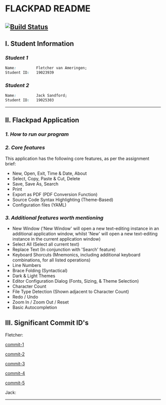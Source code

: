 
# FLACKPAD README
[![Build Status](https://travis-ci.com/jcksndfrd/251-Assignment1-2021-Jack-Fletch.svg?token=3iNyKMBw8kts3fofKzyU&branch=master)](https://travis-ci.com/jcksndfrd/251-Assignment1-2021-Jack-Fletch)
---
## **I. Student Information**

### *Student 1*
```css
Name:         Fletcher van Ameringen;
Student ID:   19023939
```
### *Student 2*
```css
Name:         Jack Sandford;
Student ID:   19025303
```
---

## **II. Flackpad Application**
### *1. How to run our program*

### *2. Core features*
This application has the following core features, as per the assignment brief: 
 - New, Open, Exit, Time & Date, About
 - Select, Copy, Paste & Cut, Delete
 - Save, Save As, Search
 - Print
 - Export as PDF (PDF Conversion Function)
 - Source Code Syntax Highlighting (Theme-Based)
 - Configuration files (YAML)

### *3. Additional features worth mentioning*
 - New Window ('New Window' will open a new text-editing instance in an additional application window, whilst 'New' will open a new text-editing instance in the current application window)
 - Select All (Select all current text)
 - Replace Text (In conjunction with 'Search' feature)
 - Keyboard Shorcuts (Mnemonics, including additional keyboard combinations, for all listed operations)
 - Line Numbers
 - Brace Folding (Syntactical) 
 - Dark & Light Themes
 - Editor Configuration Dialog (Fonts, Sizing, & Theme Selection)
 - Character Count
 - File Type Detection (Shown adjacent to Character Count) 
 - Redo / Undo
 - Zoom In / Zoom Out / Reset
 - Basic Autocompletion

## **III. Significant Commit ID's**
Fletcher:

 [commit-1](https://github.com/jcksndfrd/251-Assignment1-2021-Jack-Fletch/commit/859ee5b86d1c50ebb8d46de17d0d4dbbac2842b1)
 
 [commit-2](https://github.com/jcksndfrd/251-Assignment1-2021-Jack-Fletch/commit/93f2ea64619445a802a6b3ba8a7047c658c18670)

 [commit-3](https://github.com/jcksndfrd/251-Assignment1-2021-Jack-Fletch/commit/9ee712f43a32385435bd94083db488c63b4278c7)
 
 [commit-4](https://github.com/jcksndfrd/251-Assignment1-2021-Jack-Fletch/commit/2f2b275a6a69d346a888cdf9867a2b718dd06ebc)
 
 [commit-5](https://github.com/jcksndfrd/251-Assignment1-2021-Jack-Fletch/commit/855052590b90ec928c91624a0a2e1ce73db5fead)
 
Jack:

---

